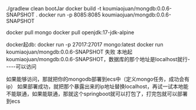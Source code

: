 ./gradlew clean bootJar
docker build -t koumiaojuan/mongdb:0.0.6-SNAPSHOT .
docker run -p 8085:8085 koumiaojuan/mongdb:0.0.6-SNAPSHOT

docker pull mongo
docker pull openjdk:17-jdk-alpine

docker起db: docker run -p 27017:27017  mongo:latest
docker run koumiaojuan/mongdb:0.0.6-SNAPSHOT 失败
本地起koumiaojuan/mongdb:0.0.6-SNAPSHOT，数据库的那个地址是localhost就行-----可以访问

如果能够访问，那就把你的mongodb部署到ecs中（定义mongo任务，成功会有ip）
如果部署成功，就把那个暴露出来的ip地址替换localhost，再试一试本地能不能联通，如果能联通，那就这个springboot就可以打包了，打完包就可以部署到ecs


